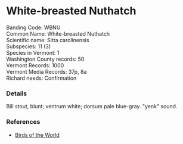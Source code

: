 # White-breasted Nuthatch

Banding Code: WBNU  
Common Name: White-breasted Nuthatch  
Scientific name: Sitta carolinensis  
Subspecies: 11 (3)  
Species in Vermont: 1  
Washington County records: 50  
Vermont Records: 1000  
Vermont Media Records: 37p, 8a  
Richard needs: Confirmation  

### Details
Bill stout, blunt; ventrum white; dorsum pale blue-gray. "yenk" sound.

### References
- [Birds of the World](https://birdsoftheworld.org/bow/species/whbnut/cur/systematics)